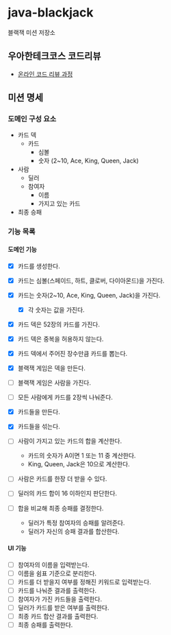 # java-blackjack

블랙잭 미션 저장소

## 우아한테크코스 코드리뷰

- [온라인 코드 리뷰 과정](https://github.com/woowacourse/woowacourse-docs/blob/master/maincourse/README.md)

## 미션 명세

### 도메인 구성 요소
- 카드 덱
  - 카드
    - 심볼
    - 숫자 (2~10, Ace, King, Queen, Jack)
- 사람
  - 딜러
  - 참여자
    - 이름
    - 가지고 있는 카드
- 최종 승패

### 기능 목록
#### 도메인 기능
- [x] 카드를 생성한다.
- [x] 카드는 심볼(스페이드, 하트, 클로버, 다이아몬드)을 가진다.
- [x] 카드는 숫자(2~10, Ace, King, Queen, Jack)을 가진다.
  - [x] 각 숫자는 값을 가진다. 

- [x] 카드 덱은 52장의 카드를 가진다.
- [x] 카드 덱은 중복을 허용하지 않는다.
- [x] 카드 덱에서 주어진 장수만큼 카드를 뽑는다.

- [x] 블랙잭 게임은 덱을 만든다.
- [ ] 블랙잭 게임은 사람을 가진다.
- [ ] 모든 사람에게 카드를 2장씩 나눠준다.

- [x] 카드들을 만든다.
- [x] 카드들을 섞는다.

- [ ] 사람이 가지고 있는 카드의 합을 계산한다.
  - 카드의 숫자가 A이면 1 또는 11 중 계산한다.
  - King, Queen, Jack은 10으로 계산한다.
- [ ] 사람은 카드를 한장 더 받을 수 있다.

- [ ] 딜러의 카드 합이 16 이하인지 판단한다.

- [ ] 합을 비교해 최종 승패를 결정한다.
  - 딜러가 특정 참여자의 승패를 알려준다.
  - 딜러가 자신의 승패 결과를 합산한다.

#### UI 기능
- [ ] 참여자의 이름을 입력받는다.
- [ ] 이름을 쉼표 기준으로 분리한다.
- [ ] 카드를 더 받을지 여부를 정해진 키워드로 입력받는다.
- [ ] 카드를 나눠준 결과를 출력한다.
- [ ] 참여자가 가진 카드들을 출력한다.
- [ ] 딜러가 카드를 받은 여부를 출력한다.
- [ ] 최종 카드 합산 결과를 출력한다.
- [ ] 최종 승패를 출력한다.
